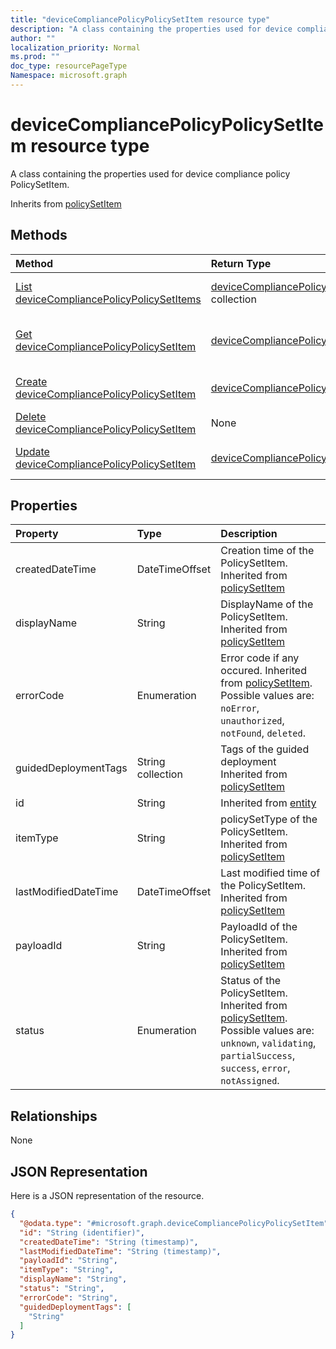 ```yaml
---
title: "deviceCompliancePolicyPolicySetItem resource type"
description: "A class containing the properties used for device compliance policy PolicySetItem."
author: ""
localization_priority: Normal
ms.prod: ""
doc_type: resourcePageType
Namespace: microsoft.graph
---
```



# deviceCompliancePolicyPolicySetItem resource type

A class containing the properties used for device compliance policy PolicySetItem.


Inherits from [policySetItem](../resources/policySetItem.md)

## Methods
|Method|Return Type|Description|
|:---|:---|:---|
|[List deviceCompliancePolicyPolicySetItems](../api/devicecompliancepolicypolicysetitem-list.md)|[deviceCompliancePolicyPolicySetItem](../resources/deviceCompliancePolicyPolicySetItem.md) collection|List properties and relationships of the [deviceCompliancePolicyPolicySetItem](../resources/devicecompliancepolicypolicysetitem.md) objects.|
|[Get deviceCompliancePolicyPolicySetItem](../api/devicecompliancepolicypolicysetitem-get.md)|[deviceCompliancePolicyPolicySetItem](../resources/deviceCompliancePolicyPolicySetItem.md)|Read properties and relationships of the [deviceCompliancePolicyPolicySetItem](../resources/devicecompliancepolicypolicysetitem.md) object.|
|[Create deviceCompliancePolicyPolicySetItem](../api/devicecompliancepolicypolicysetitem-create.md)|[deviceCompliancePolicyPolicySetItem](../resources/deviceCompliancePolicyPolicySetItem.md)|Create a new [deviceCompliancePolicyPolicySetItem](../resources/devicecompliancepolicypolicysetitem.md) object.|
|[Delete deviceCompliancePolicyPolicySetItem](../api/devicecompliancepolicypolicysetitem-delete.md)|None|Deletes a [deviceCompliancePolicyPolicySetItem](../resources/devicecompliancepolicypolicysetitem.md).|
|[Update deviceCompliancePolicyPolicySetItem](../api/devicecompliancepolicypolicysetitem-update.md)|[deviceCompliancePolicyPolicySetItem](../resources/deviceCompliancePolicyPolicySetItem.md)|Update the properties of a [deviceCompliancePolicyPolicySetItem](../resources/devicecompliancepolicypolicysetitem.md) object.|

## Properties
|Property|Type|Description|
|:---|:---|:---|
|createdDateTime|DateTimeOffset|Creation time of the PolicySetItem. Inherited from [policySetItem](../resources/policySetItem.md)|
|displayName|String|DisplayName of the PolicySetItem. Inherited from [policySetItem](../resources/policySetItem.md)|
|errorCode|Enumeration|Error code if any occured. Inherited from [policySetItem](../resources/policySetItem.md). Possible values are: `noError`, `unauthorized`, `notFound`, `deleted`.|
|guidedDeploymentTags|String collection|Tags of the guided deployment Inherited from [policySetItem](../resources/policySetItem.md)|
|id|String| Inherited from [entity](../resources/entity.md)|
|itemType|String|policySetType of the PolicySetItem. Inherited from [policySetItem](../resources/policySetItem.md)|
|lastModifiedDateTime|DateTimeOffset|Last modified time of the PolicySetItem. Inherited from [policySetItem](../resources/policySetItem.md)|
|payloadId|String|PayloadId of the PolicySetItem. Inherited from [policySetItem](../resources/policySetItem.md)|
|status|Enumeration|Status of the PolicySetItem. Inherited from [policySetItem](../resources/policySetItem.md). Possible values are: `unknown`, `validating`, `partialSuccess`, `success`, `error`, `notAssigned`.|

## Relationships
None

## JSON Representation
Here is a JSON representation of the resource.
<!-- {
  "blockType": "resource",
  "keyProperty": "id",
  "@odata.type": "microsoft.graph.deviceCompliancePolicyPolicySetItem",
  "baseType": "microsoft.graph.policySetItem",
  "openType": false
}
-->
``` json
{
  "@odata.type": "#microsoft.graph.deviceCompliancePolicyPolicySetItem",
  "id": "String (identifier)",
  "createdDateTime": "String (timestamp)",
  "lastModifiedDateTime": "String (timestamp)",
  "payloadId": "String",
  "itemType": "String",
  "displayName": "String",
  "status": "String",
  "errorCode": "String",
  "guidedDeploymentTags": [
    "String"
  ]
}
```

